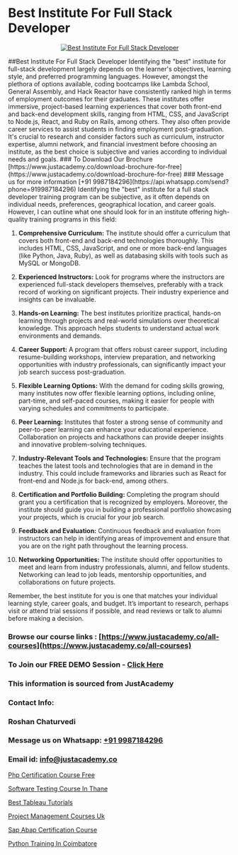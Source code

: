 # Best Institute For Full Stack Developer

<p align="center">
  <a href="https://justacademy.co/program-detail/full-stack-web-development">
    <img src="https://justacademy.co/storage2/program_images/1704700371.webp" alt="Best Institute For Full Stack Developer">
  </a>
</p>
##Best Institute For Full Stack Developer
Identifying the "best" institute for full-stack development largely depends on the learner's objectives, learning style, and preferred programming languages. However, amongst the plethora of options available, coding bootcamps like Lambda School, General Assembly, and Hack Reactor have consistently ranked high in terms of employment outcomes for their graduates. These institutes offer immersive, project-based learning experiences that cover both front-end and back-end development skills, ranging from HTML, CSS, and JavaScript to Node.js, React, and Ruby on Rails, among others. They also often provide career services to assist students in finding employment post-graduation. It's crucial to research and consider factors such as curriculum, instructor expertise, alumni network, and financial investment before choosing an institute, as the best choice is subjective and varies according to individual needs and goals.
### To Download Our Brochure [https://www.justacademy.co/download-brochure-for-free](https://www.justacademy.co/download-brochure-for-free)
### Message us for more information [+91 9987184296](https://api.whatsapp.com/send?phone=919987184296)
Identifying the "best" institute for a full stack developer training program can be subjective, as it often depends on individual needs, preferences, geographical location, and career goals. However, I can outline what one should look for in an institute offering high-quality training programs in this field:

1) **Comprehensive Curriculum:** The institute should offer a curriculum that covers both front-end and back-end technologies thoroughly. This includes HTML, CSS, JavaScript, and one or more back-end languages (like Python, Java, Ruby), as well as databasing skills with tools such as MySQL or MongoDB.

2) **Experienced Instructors:** Look for programs where the instructors are experienced full-stack developers themselves, preferably with a track record of working on significant projects. Their industry experience and insights can be invaluable.

3) **Hands-on Learning:** The best institutes prioritize practical, hands-on learning through projects and real-world simulations over theoretical knowledge. This approach helps students to understand actual work environments and demands.

4) **Career Support:** A program that offers robust career support, including resume-building workshops, interview preparation, and networking opportunities with industry professionals, can significantly impact your job search success post-graduation.

5) **Flexible Learning Options:** With the demand for coding skills growing, many institutes now offer flexible learning options, including online, part-time, and self-paced courses, making it easier for people with varying schedules and commitments to participate.

6) **Peer Learning:** Institutes that foster a strong sense of community and peer-to-peer learning can enhance your educational experience. Collaboration on projects and hackathons can provide deeper insights and innovative problem-solving techniques.

7) **Industry-Relevant Tools and Technologies:** Ensure that the program teaches the latest tools and technologies that are in demand in the industry. This could include frameworks and libraries such as React for front-end and Node.js for back-end, among others.

8) **Certification and Portfolio Building:** Completing the program should grant you a certification that is recognized by employers. Moreover, the institute should guide you in building a professional portfolio showcasing your projects, which is crucial for your job search.

9) **Feedback and Evaluation:** Continuous feedback and evaluation from instructors can help in identifying areas of improvement and ensure that you are on the right path throughout the learning process.

10) **Networking Opportunities:** The institute should offer opportunities to meet and learn from industry professionals, alumni, and fellow students. Networking can lead to job leads, mentorship opportunities, and collaborations on future projects.

Remember, the best institute for you is one that matches your individual learning style, career goals, and budget. It’s important to research, perhaps visit or attend trial sessions if possible, and read reviews or talk to alumni before making a decision.

### Browse our course links : [https://www.justacademy.co/all-courses](https://www.justacademy.co/all-courses) 
### To Join our FREE DEMO Session - [Click Here](https://www.justacademy.co/register-for-course-demo)


### This information is sourced from JustAcademy
### Contact Info:
### Roshan Chaturvedi
### Message us on Whatsapp: [+91 9987184296](https://api.whatsapp.com/send?phone=919987184296)
### Email id: [info@justacademy.co](mailto:info@justacademy.co)
                
[Php Certification Course Free](https://www.linkedin.com/pulse/php-certification-course-free-software-training-sunnyvale-zxijc?trackingId=oDIH6DYcdWQP6Y%2FNBwm%2B2Q%3D%3D&lipi=urn%3Ali%3Apage%3Ad_flagship3_company_admin%3Bps8c9B%2FKRMCWHgOgNCOx7w%3D%3D)

[Software Testing Course In Thane](https://www.linkedin.com/pulse/software-testing-course-thane-justacademy-mumbai-0mmjc?trackingId=YOAa90weGhDD6qjc0UeJhQ%3D%3D&lipi=urn%3Ali%3Apage%3Ad_flagship3_showcase_admin%3Bg4dhde8RQGS1iNfJqpjAaA%3D%3D)

[Best Tableau Tutorials](https://medium.com/@ranepooja/best-tableau-tutorials-b1caeb8037a2)

[Project Management Courses Uk](https://medium.com/@shivamja27/project-management-courses-uk-3efdf0b4b28a)

[Sap Abap Certification Course](https://justacademyin.github.io/justacademy/sap-abap-certification-course)

[Python Training In Coimbatore](https://justacademyin.github.io/justacademy/python-training-in-coimbatore)

